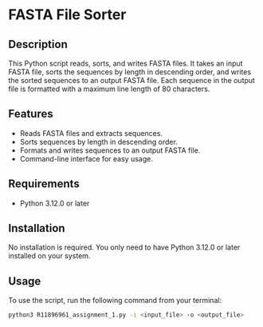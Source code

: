 # FASTA File Sorter

## Description

This Python script reads, sorts, and writes FASTA files. It takes an input FASTA file, sorts the sequences by length in descending order, and writes the sorted sequences to an output FASTA file. Each sequence in the output file is formatted with a maximum line length of 80 characters.

## Features

- Reads FASTA files and extracts sequences.
- Sorts sequences by length in descending order.
- Formats and writes sequences to an output FASTA file.
- Command-line interface for easy usage.

## Requirements

- Python 3.12.0 or later

## Installation

No installation is required. You only need to have Python 3.12.0 or later installed on your system.

## Usage

To use the script, run the following command from your terminal:

```bash
python3 R11896961_assignment_1.py -i <input_file> -o <output_file>
